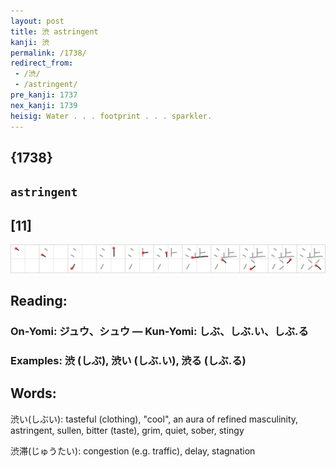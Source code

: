 ```yaml
---
layout: post
title: 渋 astringent
kanji: 渋
permalink: /1738/
redirect_from:
 - /渋/
 - /astringent/
pre_kanji: 1737
nex_kanji: 1739
heisig: Water . . . footprint . . . sparkler.
---
```


## {1738}

## `astringent`

## [11]

<div class="stroke"><img src="../images/E6B88B.png" /></div>

## Reading:

### On-Yomi: ジュウ、シュウ &mdash; Kun-Yomi: しぶ、しぶ.い、しぶ.る

### Examples: 渋 (しぶ), 渋い (しぶ.い), 渋る (しぶ.る)

## Words:

渋い(しぶい): tasteful (clothing), "cool", an aura of refined masculinity, astringent, sullen, bitter (taste), grim, quiet, sober, stingy

渋滞(じゅうたい): congestion (e.g. traffic), delay, stagnation
